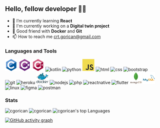 ## Hello, fellow developer 👋🏼

- 🌱 I’m currently learning <b>React</b>
- 🔭 I'm currently working on a <b>Digital twin project</b>
- 🐳 Good friend with <b>Docker</b> and <b>Git</b>
- 📫 How to reach me <a href="mailto:crt.gorican@gmail.com">crt.gorican@gmail.com</a>

### Languages and Tools

<p>
  <!-- C -->
  <img src="https://raw.githubusercontent.com/devicons/devicon/master/icons/c/c-original.svg" alt="c" height="40"/>
  <!-- C# -->
  <img src="https://raw.githubusercontent.com/devicons/devicon/master/icons/csharp/csharp-original.svg" alt="csharp" height="40"/>
  <!-- C++ -->
  <img src="https://raw.githubusercontent.com/devicons/devicon/master/icons/cplusplus/cplusplus-original.svg" alt="cplusplus" height="40"/>
  <!-- KOTLIN -->
  <img src="https://www.vectorlogo.zone/logos/kotlinlang/kotlinlang-icon.svg" alt="kotlin" height="40"/>
  <!-- PYTHON -->
  <img src="https://img.icons8.com/color/48/000000/python.png" alt="python" height="40"/>
  <!-- JS -->
  <img src="https://raw.githubusercontent.com/devicons/devicon/master/icons/javascript/javascript-original.svg" alt="javascript" height="40"/>
  
  <!-- HTML & CSS -->
  <img src="https://img.icons8.com/color/48/000000/html-5.png" alt="html" height="40"/>
  <img src="https://img.icons8.com/color/48/000000/css3.png" alt="css" height="40"/>
  <img src="https://img.icons8.com/color/48/000000/bootstrap.png" alt="bootstrap" height="40"/>
  
  <!-- GIT -->
  <img src="https://www.vectorlogo.zone/logos/git-scm/git-scm-icon.svg" alt="git" height="40"/>
  <!-- HEROKU -->
  <img src="https://www.vectorlogo.zone/logos/heroku/heroku-icon.svg" alt="heroku" height="40"/>
  <!-- DOCKER -->
  <img src="https://raw.githubusercontent.com/devicons/devicon/master/icons/docker/docker-original-wordmark.svg" alt="docker" height="40"/>
  
  <!-- NODE JS -->
  <img src="https://img.icons8.com/color/48/000000/nodejs.png" alt="nodejs"/>
  <!-- PHP -->
  <img src="https://www.vectorlogo.zone/logos/php/php-ar21.svg" alt="php" height="40"/>
  <!-- REACT -->
  <img src="https://reactnative.dev/img/header_logo.svg" alt="reactnative" height="40"/>
  <!-- FLUTTER -->
  <img src="https://www.vectorlogo.zone/logos/flutterio/flutterio-icon.svg" alt="flutter" height="40"/>
  
  <!-- MONGODB -->
  <img src="https://raw.githubusercontent.com/devicons/devicon/master/icons/mongodb/mongodb-original-wordmark.svg" alt="mongodb" height="40"/>
  <!-- MYSQL -->
  <img src="https://raw.githubusercontent.com/devicons/devicon/master/icons/mysql/mysql-original-wordmark.svg" alt="mysql" height="40"/>
  
  <!-- LINUX -->
  <img src="https://www.vectorlogo.zone/logos/linux/linux-icon.svg" alt="linux" height="40"/>
  <!-- FIGMA -->
  <img src="https://www.vectorlogo.zone/logos/figma/figma-icon.svg" alt="figma" height="40"/>
  <!-- POSTMAN -->
  <img src="https://www.vectorlogo.zone/logos/getpostman/getpostman-icon.svg" alt="postman" height="40"/>
</p>

### Stats

<img src="https://github-readme-streak-stats.herokuapp.com/?user=cgorican&&theme=tokyonight" alt="cgorican" />
<img src="https://github-readme-stats.vercel.app/api?username=cgorican&show_icons=true&locale=en&theme=tokyonight" alt="cgorican" />
<img src="https://github-readme-stats.vercel.app/api/top-langs/username=cgorican&langs_count=8&count_private=true&layout=compact&theme=react&hide_border=true&bg_color=0D1117" alt="cgorican's top Languages"/>

<!--Sarthak's GitHub activity graph-->
[![GitHub activity graph](https://activity-graph.herokuapp.com/graph?username=cgorican&&theme=xcode)](https://github.com/cgorican)

<!--
**cgorican/cgorican** is a ✨ _special_ ✨ repository because its `README.md` (this file) appears on your GitHub profile.

Here are some ideas to get you started:
- 👯 I’m looking to collaborate on ...
- 🤔 I’m looking for help with ...
- 💬 Ask me about ...
- ⚡ Fun fact: ...
-->
